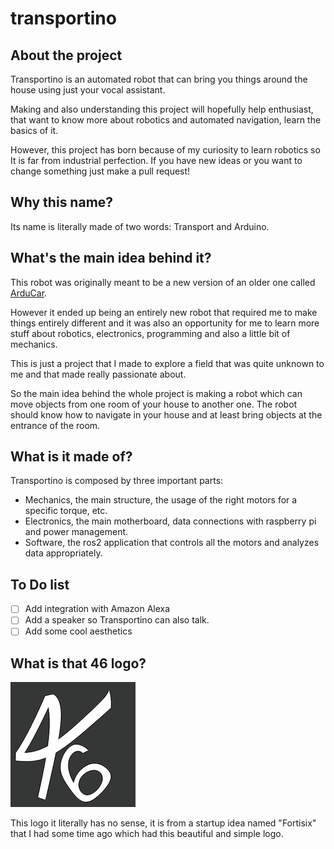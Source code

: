 # transportino

## About the project

Transportino is an automated robot that can bring you things around the house using just your vocal assistant.

Making and also understanding this project will hopefully help enthusiast, that want to know more about robotics and automated navigation, learn the basics of it.

However, this project has born because of my curiosity to learn robotics so It is far from industrial perfection. If you have new ideas or you want to change something just make a pull request!

## Why this name?

Its name is literally made of two words: Transport and Arduino. 

## What's the main idea behind it?

This robot was originally meant to be a new version of an older one called [ArduCar]().

However it ended up being an entirely new robot that required me to make things entirely different and it was also an opportunity for me to learn more stuff about robotics, electronics, programming and also a little bit of mechanics.

This is just a project that I made to explore a field that was quite unknown to me and that made really passionate about.

So the main idea behind the whole project is making a robot which can move objects from one room of your house to another one.
The robot should know how to navigate in your house and at least bring objects at the entrance of the room.

## What is it made of?

Transportino is composed by three important parts:
- Mechanics, the main structure, the usage of the right motors for a specific torque, etc.
- Electronics, the main motherboard, data connections with raspberry pi and power management.
- Software, the ros2 application that controls all the motors and analyzes data appropriately.

## To Do list

- [ ] Add integration with Amazon Alexa
- [ ] Add a speaker so Transportino can also talk.
- [ ] Add some cool aesthetics

## What is that 46 logo?

![fortisix](https://github.com/mattsays/transportino/blob/main/images/46.png?raw=true)

This logo it literally has no sense, it is from a startup idea named "Fortisix" that I had some time ago which had this beautiful and simple logo.